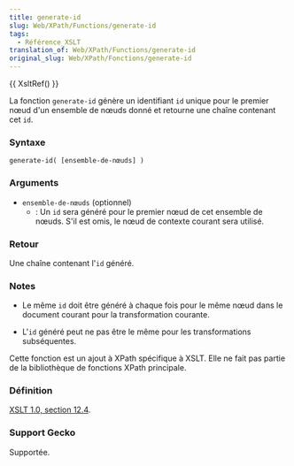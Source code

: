```yaml
---
title: generate-id
slug: Web/XPath/Functions/generate-id
tags:
  - Référence_XSLT
translation_of: Web/XPath/Functions/generate-id
original_slug: Web/XPath/Fonctions/generate-id
---
```

{{ XsltRef() }}

La fonction `generate-id` génère un identifiant `id` unique pour le premier nœud d'un ensemble de nœuds donné et retourne une chaîne contenant cet `id`.

### Syntaxe

```
generate-id( [ensemble-de-nœuds] )
```

### Arguments

- `ensemble-de-nœuds` (optionnel)
  - : Un `id` sera généré pour le premier nœud de cet ensemble de nœuds. S'il est omis, le nœud de contexte courant sera utilisé.

### Retour

Une chaîne contenant l'`id` généré.

### Notes

- Le même `id` doit être généré à chaque fois pour le même nœud dans le document courant pour la transformation courante.

<!---->

- L'`id` généré peut ne pas être le même pour les transformations subséquentes.

Cette fonction est un ajout à XPath spécifique à XSLT. Elle ne fait pas partie de la bibliothèque de fonctions XPath principale.

### Définition

[XSLT 1.0, section 12.4](http://www.w3.org/TR/xslt#function-generate-id).

### Support Gecko

Supportée.
